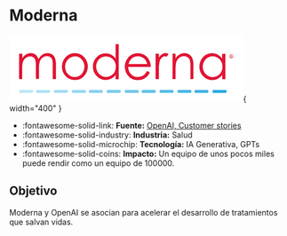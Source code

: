# Moderna

![Moderna](../assets/images/moderna.png){ width="400" }

<div class="grid cards" markdown>

- :fontawesome-solid-link: **Fuente:** [OpenAI, Customer stories](https://openai.com/customer-stories/moderna)
- :fontawesome-solid-industry: **Industria:** Salud
- :fontawesome-solid-microchip: **Tecnología:** IA Generativa, GPTs
- :fontawesome-solid-coins: **Impacto:** Un equipo de unos pocos miles puede rendir como un equipo de 100000.

</div>

## Objetivo

Moderna y OpenAI se asocian para acelerar el desarrollo de tratamientos que salvan vidas.